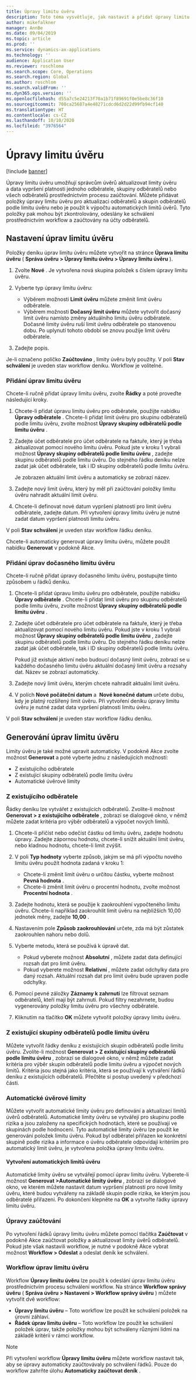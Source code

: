 ```yaml
---
title: Úpravy limitu úvěru
description: Toto téma vysvětluje, jak nastavit a přidat úpravy limitu úvěru.
author: mikefalkner
manager: AnnBe
ms.date: 09/04/2019
ms.topic: article
ms.prod: ''
ms.service: dynamics-ax-applications
ms.technology: ''
audience: Application User
ms.reviewer: roschloma
ms.search.scope: Core, Operations
ms.search.region: Global
ms.author: roschlom
ms.search.validFrom: ''
ms.dyn365.ops.version: ''
ms.openlocfilehash: d55a7c5e24213f70a1b71f89691f0e5be8c36f10
ms.sourcegitcommit: 708ca25687a4e48271cdcd6d2d22d99fb94cf140
ms.translationtype: HT
ms.contentlocale: cs-CZ
ms.lasthandoff: 10/10/2020
ms.locfileid: "3976564"
---
```

# <a name="credit-limit-adjustments"></a>Úpravy limitu úvěru 

[!include [banner](../includes/banner.md)]

Úpravy limitu úvěru umožňují správcům úvěrů aktualizovat limity úvěru a data vypršení platnosti jednoho odběratele, skupiny odběratelů nebo všech odběratelů prostřednictvím procesu zaúčtování. Můžete přidávat položky úpravy limitu úvěru pro aktualizaci odběratelů a skupin odběratelů podle limitu úvěru nebo je použít k výpočtu automatických limitů úvěrů. Tyto položky pak mohou být zkontrolovány, odeslány ke schválení prostřednictvím workflow a zaúčtovány na účty odběratelů.

## <a name="set-up-credit-limit-adjustments"></a>Nastavení úprav limitu úvěru

Položky deníku úprav limitu úvěru můžete vytvořit na stránce **Úprava limitu úvěru** ( **Správa úvěru \> Úpravy limitu úvěru \> Úpravy limitu úvěru** ).

1. Zvolte **Nové** . Je vytvořena nová skupina položek s číslem úpravy limitu úvěru.
2. Vyberte typ úpravy limitu úvěru:

    - Výběrem možnosti **Limit úvěru** můžete změnit limit úvěru odběratele.
    - Výběrem možnosti **Dočasný limit úvěru** můžete vytvořit dočasný limit úvěru namísto změny aktuálního limitu úvěru odběratele. Dočasné limity úvěru ruší limit úvěru odběratele po stanovenou dobu. Po uplynutí tohoto období se znovu použije limit úvěru odběratele.
3. Zadejte popis. 

Je-li označeno políčko **Zaúčtováno** , limity úvěru byly použity. V poli **Stav schválení** je uveden stav workflow deníku. Workflow je volitelné.

### <a name="add-credit-limit-adjustments"></a>Přidání úprav limitu úvěru

Chcete-li ručně přidat úpravy limitu úvěru, zvolte **Řádky** a poté proveďte následující kroky.

1. Chcete-li přidat úpravu limitu úvěru pro odběratele, použijte nabídku **Úpravy odběratele** . Chcete-li přidat limit úvěru pro skupinu odběratelů podle limitu úvěru, zvolte možnost **Úpravy skupiny odběratelů podle limitu úvěru** .
2. Zadejte účet odběratele pro účet odběratele na faktuře, který je třeba aktualizovat pomocí nového limitu úvěru. Pokud jste v kroku 1 vybrali možnost **Úpravy skupiny odběratelů podle limitu úvěru** , zadejte skupinu odběratelů podle limitu úvěru. Do stejného řádku deníku nelze zadat jak účet odběratele, tak i ID skupiny odběratelů podle limitu úvěru.

    Je zobrazen aktuální limit úvěru a automaticky se zobrazí název.

3. Zadejte nový limit úvěru, který by měl při zaúčtování položky limitu úvěru nahradit aktuální limit úvěru.
4. Chcete-li definovat nové datum vypršení platnosti pro limit úvěru odběratele, zadejte datum. Při vytvoření úpravy limitu úvěru je nutné zadat datum vypršení platnosti limitu úvěru.

V poli **Stav schválení** je uveden stav workflow řádku deníku.

Chcete-li automaticky generovat úpravy limitu úvěru, můžete použít nabídku **Generovat** v podokně Akce.
 
### <a name="add-temporary-credit-limit-adjustments"></a>Přidání úprav dočasného limitu úvěru

Chcete-li ručně přidat úpravy dočasného limitu úvěru, postupujte tímto způsobem u řádků deníku.

1. Chcete-li přidat úpravu limitu úvěru pro odběratele, použijte nabídku **Úpravy odběratele** . Chcete-li přidat limit úvěru pro skupinu odběratelů podle limitu úvěru, zvolte možnost **Úpravy skupiny odběratelů podle limitu úvěru** .
2. Zadejte účet odběratele pro účet odběratele na faktuře, který je třeba aktualizovat pomocí nového limitu úvěru. Pokud jste v kroku 1 vybrali možnost **Úpravy skupiny odběratelů podle limitu úvěru** , zadejte skupinu odběratelů podle limitu úvěru. Do stejného řádku deníku nelze zadat jak účet odběratele, tak i ID skupiny odběratelů podle limitu úvěru.

    Pokud již existuje aktivní nebo budoucí dočasný limit úvěru, zobrazí se u každého dočasného limitu úvěru aktuální dočasný limit úvěru a rozsahy dat. Název se zobrazí automaticky.

3. Zadejte nový limit úvěru, kterým chcete nahradit aktuální limit úvěru.
4. V polích **Nové počáteční datum** a  **Nové konečné datum** určete dobu, kdy je platný rozšířený limit úvěru. Při vytvoření deníku úpravy limitu úvěru je nutné zadat data vypršení platnosti limitu úvěru.

V poli **Stav schválení** je uveden stav workflow řádku deníku.

## <a name="generate-credit-limit-adjustments"></a>Generování úprav limitu úvěru

Limity úvěru je také možné upravit automaticky. V podokně Akce zvolte možnost **Generovat** a poté vyberte jednu z následujících možností:

- Z existujícího odběratele
- Z existující skupiny odběratelů podle limitu úvěru
- Automatické úvěrové limity

### <a name="from-existing-customer"></a>Z existujícího odběratele

Řádky deníku lze vytvářet z existujících odběratelů. Zvolíte-li možnost **Generovat \> z existujícího odběratele** , zobrazí se dialogové okno, v němž můžete zadat kritéria pro výběr odběratelů a výpočet nových limitů.

1. Chcete-li přičíst nebo odečíst částku od limitu úvěru, zadejte hodnotu úpravy. Zadejte zápornou hodnotu, chcete-li snížit aktuální limit úvěru, nebo kladnou hodnotu, chcete-li limit zvýšit.
2. V poli **Typ hodnoty** vyberte způsob, jakým se má při výpočtu nového limitu úvěru použít hodnota zadaná v kroku 1:

    - Chcete-li změnit limit úvěru o určitou částku, vyberte možnost **Pevná hodnota** .
    - Chcete-li změnit limit úvěru o procentní hodnotu, zvolte možnost **Procentní hodnota** .

3. Zadejte hodnotu, která se použije k zaokrouhlení vypočteného limitu úvěru. Chcete-li například zaokrouhlit limit úvěru na nejbližších 10,00 jednotek měny, zadejte **10,00** .
4. Nastavením pole **Způsob zaokrouhlování** určete, zda má být zůstatek zaokrouhlen nahoru nebo dolů.
5. Vyberte metodu, která se používá k úpravě dat.

    - Pokud vyberete možnost **Absolutní** , můžete zadat data definující rozsah dat pro limit úvěru.
    - Pokud vyberete možnost **Relativní** , můžete zadat odchylky data pro daný rozsah. Aktuální rozsah dat pro limit úvěru bude upraven podle odchylky.

6. Pomocí pevné záložky **Záznamy k zahrnutí** lze filtrovat seznam odběratelů, kteří mají být zahrnuti. Pokud filtry nezahrnete, budou vygenerovány položky limitu úvěru pro všechny odběratele.
7. Kliknutím na tlačítko **OK** můžete vytvořit položky úpravy limitu úvěru.

### <a name="from-existing-customer-credit-group"></a>Z existující skupiny odběratelů podle limitu úvěru

Můžete vytvořit řádky deníku z existujících skupin odběratelů podle limitu úvěru. Zvolíte-li možnost **Generovat \> Z existující skupiny odběratelů podle limitu úvěru** , zobrazí se dialogové okno, v němž můžete zadat kritéria pro výběr skupin odběratelů podle limitu úvěru a výpočet nových limitů. Kritéria jsou stejná jako kritéria, která se používají k vytváření řádků deníku z existujících odběratelů. Přečtěte si postup uvedený v předchozí části.

### <a name="automatic-credit-limits"></a>Automatické úvěrové limity

Můžete vytvořit automatické limity úvěru pro definování a aktualizaci limitů úvěrů odběratelů. Automatické limity úvěru se vytvářejí pro skupinu podle rizika a jsou založeny na specifických hodnotách, které se používají ve skupinách podle hodnocení. Tyto automatické limity úvěru lze použít ke generování položek limitu úvěru. Pokud byl odběratel přiřazen ke konkrétní skupině podle rizika a informace o úvěru odběratele odpovídají kritériím pro automatický limit úvěru, je vytvořena položka úpravy limitu úvěru.

#### <a name="create-automatic-credit-limits"></a>Vytvoření automatických limitů úvěru

Automatické limity úvěru se vytvářejí pomocí úprav limitu úvěru. Vyberete-li možnost **Generovat \>Automatické limity úvěru** , zobrazí se dialogové okno, ve kterém můžete nastavit datum vypršení platnosti pro nové limity úvěru, které budou vytvářeny na základě skupin podle rizika, ke kterým jsou odběratelé přiřazeni. Po dokončení klepněte na **OK** a vytvořte řádky úpravy limitu úvěru.

### <a name="post-adjustments"></a>Úpravy zaúčtování

Po vytvoření řádků úpravy limitu úvěru můžete pomocí tlačítka **Zaúčtovat** v podokně Akce zaúčtovat položky a aktualizovat limity úvěrů odběratelů. Pokud jste však nastavili workflow, je nutné v podokně Akce vybrat možnost **Workflow \> Odeslat** a odeslat deník ke schválení.

### <a name="credit-limit-adjustments-workflows"></a>Workflow úprav limitu úvěru

Workflow **Úpravy limitu úvěru** lze použít k odeslání úprav limitu úvěru prostřednictvím procesu schválení workflow. Na stránce **Workflow správy úvěru** ( **Správa úvěru \> Nastavení \> Workflow správy úvěru** ) můžete vytvořit dvě workflow:

- **Úpravy limitu úvěru** – Toto workflow lze použít ke schválení položek na úrovni záhlaví.
- **Řádek úprav limitu úvěru** – Toto workflow lze použít ke schválení položek úprav, takže položky mohou být schváleny různými lidmi na základě kritérií v rámci workflow.

> [!NOTE]
> Při vytvoření workflow **Úpravy limitu úvěru** můžete workflow nastavit tak, aby se úpravy automaticky zaúčtovávaly po schválení řádků. Pouze do workflow zahrňte úlohu **Automaticky zaúčtovat deník** .

